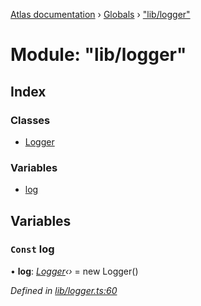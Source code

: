 [Atlas documentation](../README.md) › [Globals](../globals.md) › ["lib/logger"](_lib_logger_.md)

# Module: "lib/logger"

## Index

### Classes

* [Logger](../classes/_lib_logger_.logger.md)

### Variables

* [log](_lib_logger_.md#const-log)

## Variables

### `Const` log

• **log**: *[Logger](../classes/_lib_logger_.logger.md)‹›* = new Logger()

*Defined in [lib/logger.ts:60](https://github.com/chronark/atlas/blob/7501b49/src/lib/logger.ts#L60)*
